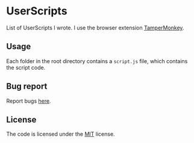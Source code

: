 # UserScripts

List of UserScripts I wrote. I use the browser extension [TamperMonkey](https://www.tampermonkey.net/).

## Usage

Each folder in the root directory contains a `script.js` file, which     contains the script code.

## Bug report

Report bugs [here](https://github.com/tientq64/userscripts/issues).

## License
The code is licensed under the [MIT](./LICENSE) license.
